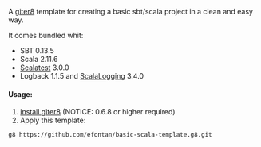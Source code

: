 A [giter8](https://github.com/foundweekends/giter8) template for creating a basic sbt/scala project in a clean and easy way.

It comes bundled whit:
- SBT 0.13.5
- Scala 2.11.6
- [Scalatest](http://www.scalatest.org/) 3.0.0
- Logback 1.1.5 and [ScalaLogging](https://github.com/typesafehub/scala-logging) 3.4.0

#### Usage: ####

1. [install giter8](http://www.foundweekends.org/giter8/setup.html) (NOTICE: 0.6.8 or higher required)
2. Apply this template:

```
g8 https://github.com/efontan/basic-scala-template.g8.git
```
